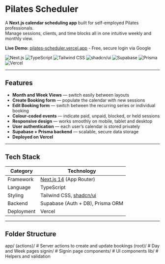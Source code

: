 # Pilates Scheduler

A **Next.js calendar scheduling app** built for self-employed Pilates professionals.  
Manage sessions, clients, and time blocks all in one intuitive weekly and monthly view.

**Live Demo:** [pilates-scheduler.vercel.app](https://pilates-scheduler.vercel.app/) - Free, secure login via Google 

![Next.js](https://img.shields.io/badge/Next.js-000000?style=for-the-badge&logo=nextdotjs&logoColor=white)
![TypeScript](https://img.shields.io/badge/TypeScript-3178C6?style=for-the-badge&logo=typescript&logoColor=white)
![Tailwind CSS](https://img.shields.io/badge/Tailwind_CSS-38B2AC?style=for-the-badge&logo=tailwind-css&logoColor=white)
![shadcn/ui](https://img.shields.io/badge/shadcn/ui-18181B?style=for-the-badge)
![Supabase](https://img.shields.io/badge/Supabase-3ECF8E?style=for-the-badge&logo=supabase&logoColor=white)
![Prisma](https://img.shields.io/badge/Prisma-2D3748?style=for-the-badge&logo=prisma&logoColor=white)
![Vercel](https://img.shields.io/badge/Vercel-000000?style=for-the-badge&logo=vercel&logoColor=white)

---

## Features

- **Month and Week Views** — switch easily between layouts  
- **Create Booking form** — populate the calendar with new sessions
- **Edit Booking form** — switch between the recurring series or individual booking 
- **Colour-coded events** — indicate paid, unpaid, blocked, or held sessions  
- **Responsive design** — works smoothly on mobile, tablet and desktop  
- **User authentication** — each user’s calendar is stored privately  
- **Supabase + Prisma backend** — scalable, secure data storage  
- **Deployed on Vercel**

---

## Tech Stack

| Category | Technology |
|-----------|-------------|
| Framework | [Next.js 14](https://nextjs.org/) (App Router) |
| Language | TypeScript |
| Styling | Tailwind CSS, [shadcn/ui](https://ui.shadcn.com/) |
| Backend | Supabase (Auth + DB), Prisma ORM |
| Deployment | Vercel |

---

## Folder Structure

app/ 
  (actions)/ # Server actions to create and update bookings
  (root)/ # Day and Week pages
  signin/ # Signin page
  components/ # UI components
  lib/ # Helpers and validation

